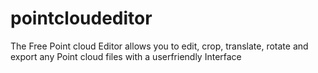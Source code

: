 # pointcloudeditor
The Free Point cloud Editor allows you to edit, crop, translate, rotate and export any Point cloud files with a userfriendly Interface
